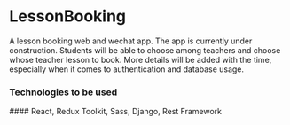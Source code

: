 # LessonBooking
A lesson booking web and wechat app. The app is currently under construction.
Students will be able to choose among teachers and choose whose teacher lesson to book.
More details will be added with the time, especially when it comes to authentication and database usage.
### Technologies to be used
#### React, Redux Toolkit, Sass, Django, Rest Framework
